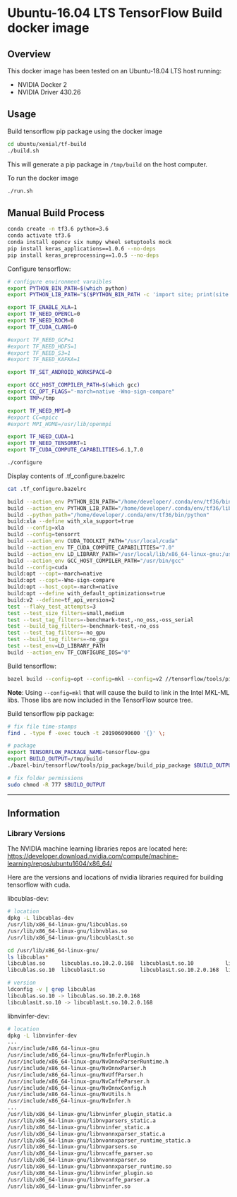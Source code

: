 # Ubuntu-16.04 LTS TensorFlow Build docker image

## Overview

This docker image has been tested on an Ubuntu-18.04 LTS host running:
- NVIDIA Docker 2
- NVIDIA Driver 430.26

## Usage

Build tensorflow pip package using the docker image
```bash
cd ubuntu/xenial/tf-build
./build.sh
```

This will generate a pip package in `/tmp/build` on the host computer.

To run the docker image
```bash
./run.sh
```

## Manual Build Process

```bash
conda create -n tf3.6 python=3.6
conda activate tf3.6
conda install opencv six numpy wheel setuptools mock
pip install keras_applications==1.0.6 --no-deps
pip install keras_preprocessing==1.0.5 --no-deps
```

Configure tensorflow:
```bash
# configure environment varaibles
export PYTHON_BIN_PATH=$(which python)
export PYTHON_LIB_PATH="$($PYTHON_BIN_PATH -c 'import site; print(site.getsitepackages()[0])')"

export TF_ENABLE_XLA=1
export TF_NEED_OPENCL=0
export TF_NEED_ROCM=0
export TF_CUDA_CLANG=0

#export TF_NEED_GCP=1
#export TF_NEED_HDFS=1
#export TF_NEED_S3=1
#export TF_NEED_KAFKA=1

export TF_SET_ANDROID_WORKSPACE=0

export GCC_HOST_COMPILER_PATH=$(which gcc)
export CC_OPT_FLAGS="-march=native -Wno-sign-compare"
export TMP=/tmp

export TF_NEED_MPI=0
#export CC=mpicc
#export MPI_HOME=/usr/lib/openmpi

export TF_NEED_CUDA=1
export TF_NEED_TENSORRT=1
export TF_CUDA_COMPUTE_CAPABILITIES=6.1,7.0

./configure
```

Display contents of .tf_configure.bazelrc
```bash
cat .tf_configure.bazelrc

build --action_env PYTHON_BIN_PATH="/home/developer/.conda/env/tf36/bin/python"
build --action_env PYTHON_LIB_PATH="/home/developer/.conda/env/tf36/lib/python3.6/site-packages"
build --python_path="/home/developer/.conda/env/tf36/bin/python"
build:xla --define with_xla_support=true
build --config=xla
build --config=tensorrt
build --action_env CUDA_TOOLKIT_PATH="/usr/local/cuda"
build --action_env TF_CUDA_COMPUTE_CAPABILITIES="7.0"
build --action_env LD_LIBRARY_PATH="/usr/local/lib/x86_64-linux-gnu:/usr/local/lib/i386-linux-gnu:/usr/lib/x86_64-linux-gnu:/usr/lib/i386-linux-gnu:/usr/local/nvidia/lib:/usr/local/nvidia/lib64:/usr/local/nvidia/lib:/usr/local/nvidia/lib64"
build --action_env GCC_HOST_COMPILER_PATH="/usr/bin/gcc"
build --config=cuda
build:opt --copt=-march=native
build:opt --copt=-Wno-sign-compare
build:opt --host_copt=-march=native
build:opt --define with_default_optimizations=true
build:v2 --define=tf_api_version=2
test --flaky_test_attempts=3
test --test_size_filters=small,medium
test --test_tag_filters=-benchmark-test,-no_oss,-oss_serial
test --build_tag_filters=-benchmark-test,-no_oss
test --test_tag_filters=-no_gpu
test --build_tag_filters=-no_gpu
test --test_env=LD_LIBRARY_PATH
build --action_env TF_CONFIGURE_IOS="0"
```

Build tensorflow:
```bash
bazel build --config=opt --config=mkl --config=v2 //tensorflow/tools/pip_package:build_pip_package
```
**Note**: Using `--config=mkl` that will cause the build to link in the Intel MKL-ML libs. Those libs are now included in the TensorFlow source tree.


Build tensorflow pip package:
```bash
# fix file time-stamps
find . -type f -exec touch -t 201906090600 '{}' \;

# package
export TENSORFLOW_PACKAGE_NAME=tensorflow-gpu
export BUILD_OUTPUT=/tmp/build
./bazel-bin/tensorflow/tools/pip_package/build_pip_package $BUILD_OUTPUT/tensorflow_pkg --project_name $TENSORFLOW_PACKAGE_NAME

# fix folder permissions
sudo chmod -R 777 $BUILD_OUTPUT
```

----

## Information

### Library Versions

The NVIDIA machine learning libraries repos are located here:
https://developer.download.nvidia.com/compute/machine-learning/repos/ubuntu1604/x86_64/

Here are the versions and locations of nvidia libraries required for building tensorflow with cuda.

libcublas-dev:
```bash
# location
dpkg -L libcublas-dev
/usr/lib/x86_64-linux-gnu/libcublas.so
/usr/lib/x86_64-linux-gnu/libnvblas.so
/usr/lib/x86_64-linux-gnu/libcublasLt.so

cd /usr/lib/x86_64-linux-gnu/
ls libcublas*
libcublas.so     libcublas.so.10.2.0.168  libcublasLt.so.10          libcublasLt_static.a
libcublas.so.10  libcublasLt.so           libcublasLt.so.10.2.0.168  libcublas_static.a

# version
ldconfig -v | grep libcublas
libcublas.so.10 -> libcublas.so.10.2.0.168
libcublasLt.so.10 -> libcublasLt.so.10.2.0.168
```

libnvinfer-dev:
```bash
# location
dpkg -L libnvinfer-dev
...
/usr/include/x86_64-linux-gnu
/usr/include/x86_64-linux-gnu/NvInferPlugin.h
/usr/include/x86_64-linux-gnu/NvOnnxParserRuntime.h
/usr/include/x86_64-linux-gnu/NvOnnxParser.h
/usr/include/x86_64-linux-gnu/NvUffParser.h
/usr/include/x86_64-linux-gnu/NvCaffeParser.h
/usr/include/x86_64-linux-gnu/NvOnnxConfig.h
/usr/include/x86_64-linux-gnu/NvUtils.h
/usr/include/x86_64-linux-gnu/NvInfer.h
...
/usr/lib/x86_64-linux-gnu/libnvinfer_plugin_static.a
/usr/lib/x86_64-linux-gnu/libnvparsers_static.a
/usr/lib/x86_64-linux-gnu/libnvinfer_static.a
/usr/lib/x86_64-linux-gnu/libnvonnxparser_static.a
/usr/lib/x86_64-linux-gnu/libnvonnxparser_runtime_static.a
/usr/lib/x86_64-linux-gnu/libnvparsers.so
/usr/lib/x86_64-linux-gnu/libnvcaffe_parser.so
/usr/lib/x86_64-linux-gnu/libnvonnxparser.so
/usr/lib/x86_64-linux-gnu/libnvonnxparser_runtime.so
/usr/lib/x86_64-linux-gnu/libnvinfer_plugin.so
/usr/lib/x86_64-linux-gnu/libnvcaffe_parser.a
/usr/lib/x86_64-linux-gnu/libnvinfer.so
```
